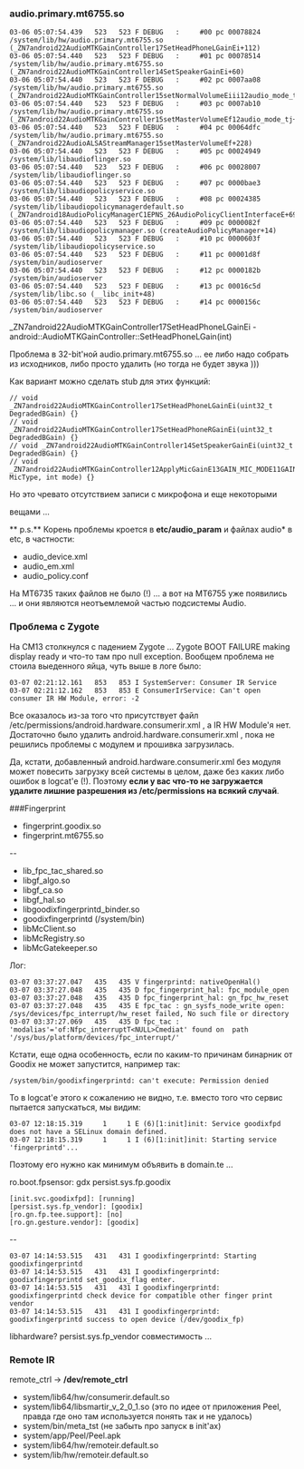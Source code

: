 ### audio.primary.mt6755.so 

	03-06 05:07:54.439   523   523 F DEBUG   :     #00 pc 00078824  /system/lib/hw/audio.primary.mt6755.so (_ZN7android22AudioMTKGainController17SetHeadPhoneLGainEi+112)
	03-06 05:07:54.440   523   523 F DEBUG   :     #01 pc 00078514  /system/lib/hw/audio.primary.mt6755.so (_ZN7android22AudioMTKGainController14SetSpeakerGainEi+60)
	03-06 05:07:54.440   523   523 F DEBUG   :     #02 pc 0007aa08  /system/lib/hw/audio.primary.mt6755.so (_ZN7android22AudioMTKGainController15setNormalVolumeEiii12audio_mode_t+488)
	03-06 05:07:54.440   523   523 F DEBUG   :     #03 pc 0007ab10  /system/lib/hw/audio.primary.mt6755.so (_ZN7android22AudioMTKGainController15setMasterVolumeEf12audio_mode_tj+156)
	03-06 05:07:54.440   523   523 F DEBUG   :     #04 pc 00064dfc  /system/lib/hw/audio.primary.mt6755.so (_ZN7android22AudioALSAStreamManager15setMasterVolumeEf+228)
	03-06 05:07:54.440   523   523 F DEBUG   :     #05 pc 00024949  /system/lib/libaudioflinger.so
	03-06 05:07:54.440   523   523 F DEBUG   :     #06 pc 00028007  /system/lib/libaudioflinger.so
	03-06 05:07:54.440   523   523 F DEBUG   :     #07 pc 0000bae3  /system/lib/libaudiopolicyservice.so
	03-06 05:07:54.440   523   523 F DEBUG   :     #08 pc 00024385  /system/lib/libaudiopolicymanagerdefault.so (_ZN7android18AudioPolicyManagerC1EPNS_26AudioPolicyClientInterfaceE+692)
	03-06 05:07:54.440   523   523 F DEBUG   :     #09 pc 0000082f  /system/lib/libaudiopolicymanager.so (createAudioPolicyManager+14)
	03-06 05:07:54.440   523   523 F DEBUG   :     #10 pc 0000603f  /system/lib/libaudiopolicyservice.so
	03-06 05:07:54.440   523   523 F DEBUG   :     #11 pc 00001d8f  /system/bin/audioserver
	03-06 05:07:54.440   523   523 F DEBUG   :     #12 pc 0000182b  /system/bin/audioserver
	03-06 05:07:54.440   523   523 F DEBUG   :     #13 pc 00016c5d  /system/lib/libc.so (__libc_init+48)
	03-06 05:07:54.440   523   523 F DEBUG   :     #14 pc 0000156c  /system/bin/audioserver

_ZN7android22AudioMTKGainController17SetHeadPhoneLGainEi - android::AudioMTKGainController::SetHeadPhoneLGain(int)

Проблема в 32-bit'ной audio.primary.mt6755.so ... ее либо надо собрать из исходников, либо просто удалить (но тогда не будет звука )))

Как вариант можно сделать stub для этих функций:

	// void _ZN7android22AudioMTKGainController17SetHeadPhoneLGainEi(uint32_t DegradedBGain) {}
	// void _ZN7android22AudioMTKGainController17SetHeadPhoneRGainEi(uint32_t DegradedBGain) {}
	// void _ZN7android22AudioMTKGainController14SetSpeakerGainEi(uint32_t DegradedBGain) {}
	// void _ZN7android22AudioMTKGainController12ApplyMicGainE13GAIN_MIC_MODE11GAIN_DEVICE12audio_mode_t(uint32_t MicType, int mode) {}

	
Но это чревато отсутствием записи с микрофона и еще некоторыми

 вещами ...
 
** p.s.** Корень проблемы кроется в **etc/audio_param** и файлах audio* в etc, в частности:

* audio_device.xml
* audio_em.xml
* audio_policy.conf

На MT6735 таких файлов не было (!) ... а вот на MT6755 уже появились ... и они являются неотъемлемой частью подсистемы Audio.
 
### Проблема с Zygote

На CM13 столкнулся с падением Zygote ... Zygote BOOT FAILURE making display ready и что-то там про null exception. Вообщем проблема не стоила выеденного яйца, чуть выше в логе было:

	03-07 02:21:12.161   853   853 I SystemServer: Consumer IR Service
	03-07 02:21:12.162   853   853 E ConsumerIrService: Can't open consumer IR HW Module, error: -2
	

Все оказалось из-за того что присутствует файл /etc/permissions/android.hardware.consumerir.xml , а IR HW Module'я нет. Достаточно было удалить android.hardware.consumerir.xml , пока не решились проблемы с модулем и прошивка загрузилась.

Да, кстати, добавленный android.hardware.consumerir.xml без модуля может повесить загрузку всей системы в целом, даже без каких либо ошибок в logcat'е (!). Поэтому **если у вас что-то не загружается удалите лишние разрешения из /etc/permissions на всякий случай**.

###Fingerprint

* fingerprint.goodix.so
* fingerprint.mt6755.so

--

* lib_fpc_tac_shared.so
* libgf_algo.so
* libgf_ca.so
* libgf_hal.so
* libgoodixfingerprintd_binder.so
* goodixfingerprintd (/system/bin)
* libMcClient.so
* libMcRegistry.so
* libMcGatekeeper.so


Лог:

	03-07 03:37:27.047   435   435 V fingerprintd: nativeOpenHal()
	03-07 03:37:27.048   435   435 D fpc_fingerprint_hal: fpc_module_open
	03-07 03:37:27.048   435   435 D fpc_fingerprint_hal: gn_fpc_hw_reset
	03-07 03:37:27.048   435   435 E fpc_tac : gn_sysfs_node_write open: /sys/devices/fpc_interrupt/hw_reset failed, No such file or directory
	03-07 03:37:27.069   435   435 D fpc_tac : 'modalias'='of:Nfpc_interruptT<NULL>Cmediat' found on  path '/sys/bus/platform/devices/fpc_interrupt/'
	
Кстати, еще одна особенность, если по каким-то причинам бинарник от Goodix не может запустится, например так:

	/system/bin/goodixfingerprintd: can't execute: Permission denied

То в logcat'е этого к сожалению не видно, т.е. вместо того что сервис пытается запускаться, мы видим:

	03-07 12:18:15.319     1     1 E (6)[1:init]init: Service goodixfpd does not have a SELinux domain defined.
	03-07 12:18:15.319     1     1 I (6)[1:init]init: Starting service 'fingerprintd'...

Поэтому его нужно как минимум объявить в domain.te ...

ro.boot.fpsensor: gdx
persist.sys.fp.goodix 

	[init.svc.goodixfpd]: [running]
	[persist.sys.fp_vendor]: [goodix]
	[ro.gn.fp.tee.support]: [no]
	[ro.gn.gesture.vendor]: [goodix]

--

	03-07 14:14:53.515   431   431 I goodixfingerprintd: Starting goodixfingerprintd
	03-07 14:14:53.515   431   431 I goodixfingerprintd: goodixfingerprintd set_goodix_flag enter.
	03-07 14:14:53.515   431   431 I goodixfingerprintd: goodixfingerprintd check device for compatible other finger print vendor 
	03-07 14:14:53.515   431   431 I goodixfingerprintd: goodixfingerprintd success to open device (/dev/goodix_fp) 

libhardware? persist.sys.fp_vendor совместимость ...



### Remote IR

remote_ctrl -> **/dev/remote_ctrl**

* system/lib64/hw/consumerir.default.so
* system/lib64/libsmartir_v_2_0_1.so (это по идее от приложения Peel, правда где оно там используется понять так и не удалось)
* system/bin/meta_tst (не забыть про запуск в init'ах)
* system/app/Peel/Peel.apk
* system/lib64/hw/remoteir.default.so
* system/lib/hw/remoteir.default.so


